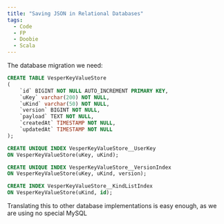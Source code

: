 ```yaml
---
title: "Saving JSON in Relational Databases"
tags:
  - Code
  - FP
  - Doobie
  - Scala
---
```


The database migration we need:

```sql
CREATE TABLE VesperKeyValueStore
(
    `id` BIGINT NOT NULL AUTO_INCREMENT PRIMARY KEY,
    `uKey` varchar(200) NOT NULL,
    `uKind` varchar(50) NOT NULL,
    `version` BIGINT NOT NULL,
    `payload` TEXT NOT NULL,
    `createdAt` TIMESTAMP NOT NULL,
    `updatedAt` TIMESTAMP NOT NULL
);

CREATE UNIQUE INDEX VesperKeyValueStore__UserKey
ON VesperKeyValueStore(uKey, uKind);

CREATE UNIQUE INDEX VesperKeyValueStore__VersionIndex
ON VesperKeyValueStore(uKey, uKind, version);

CREATE INDEX VesperKeyValueStore__KindListIndex
ON VesperKeyValueStore(uKind, id);
```

Translating this to other database implementations is easy enough, as we are using no special MySQL 


